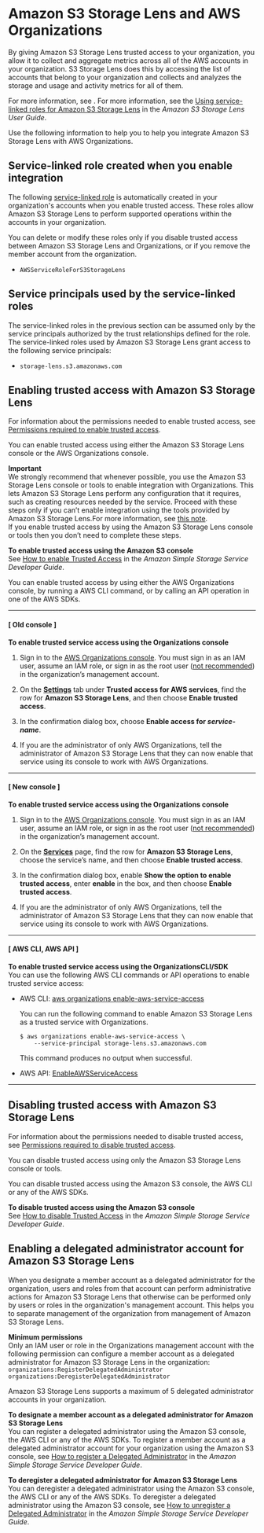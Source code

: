 # Amazon S3 Storage Lens and AWS Organizations<a name="services-that-can-integrate-s3lens"></a>

By giving Amazon S3 Storage Lens trusted access to your organization, you allow it to collect and aggregate metrics across all of the AWS accounts in your organization\. S3 Storage Lens does this by accessing the list of accounts that belong to your organization and collects and analyzes the storage and usage and activity metrics for all of them\. 

For more information, see \. For more information, see the [Using service\-linked roles for Amazon S3 Storage Lens](https://docs.aws.amazon.com/AmazonS3/latest/dev/using-service-linked-roles.html) in the *Amazon S3 Storage Lens User Guide*\. 

Use the following information to help you to help you integrate Amazon S3 Storage Lens with AWS Organizations\.



## Service\-linked role created when you enable integration<a name="integrate-enable-slr-s3lens"></a>

The following [service\-linked role](https://docs.aws.amazon.com/IAM/latest/UserGuide/using-service-linked-roles.html) is automatically created in your organization's accounts when you enable trusted access\. These roles allow Amazon S3 Storage Lens to perform supported operations within the accounts in your organization\.

You can delete or modify these roles only if you disable trusted access between Amazon S3 Storage Lens and Organizations, or if you remove the member account from the organization\.
+ `AWSServiceRoleForS3StorageLens` 

## Service principals used by the service\-linked roles<a name="integrate-enable-svcprin-s3lens"></a>

The service\-linked roles in the previous section can be assumed only by the service principals authorized by the trust relationships defined for the role\. The service\-linked roles used by Amazon S3 Storage Lens grant access to the following service principals:
+ `storage-lens.s3.amazonaws.com`

## Enabling trusted access with Amazon S3 Storage Lens<a name="integrate-enable-ta-s3lens"></a>

For information about the permissions needed to enable trusted access, see [Permissions required to enable trusted access](orgs_integrate_services.md#orgs_trusted_access_perms)\.

You can enable trusted access using either the Amazon S3 Storage Lens console or the AWS Organizations console\.

**Important**  
We strongly recommend that whenever possible, you use the Amazon S3 Storage Lens console or tools to enable integration with Organizations\. This lets Amazon S3 Storage Lens perform any configuration that it requires, such as creating resources needed by the service\. Proceed with these steps only if you can’t enable integration using the tools provided by Amazon S3 Storage Lens\.For more information, see [this note](orgs_integrate_services.md#important-note-about-integration)\.   
If you enable trusted access by using the Amazon S3 Storage Lens console or tools then you don’t need to complete these steps\.

**To enable trusted access using the Amazon S3 console**  
See [How to enable Trusted Access](https://docs.aws.amazon.com/AmazonS3/latest/user-guide/storage_lens_console_organizations_enabling_trusted_access.html ) in the *Amazon Simple Storage Service Developer Guide*\.

You can enable trusted access by using either the AWS Organizations console, by running a AWS CLI command, or by calling an API operation in one of the AWS SDKs\.

------
#### [ Old console ]

**To enable trusted service access using the Organizations console**

1. Sign in to the [AWS Organizations console](https://console.aws.amazon.com/organizations)\. You must sign in as an IAM user, assume an IAM role, or sign in as the root user \([not recommended](https://docs.aws.amazon.com/IAM/latest/UserGuide/best-practices.html#lock-away-credentials)\) in the organization’s management account\. 

1. On the **[Settings](https://console.aws.amazon.com/organizations/home#/organization/settings)** tab under **Trusted access for AWS services**, find the row for **Amazon S3 Storage Lens**, and then choose **Enable trusted access**\.

1. In the confirmation dialog box, choose **Enable access for *service\-name***\.

1. If you are the administrator of only AWS Organizations, tell the administrator of Amazon S3 Storage Lens that they can now enable that service using its console to work with AWS Organizations\.

------
#### [ New console ]

**To enable trusted service access using the Organizations console**

1. Sign in to the [AWS Organizations console](https://console.aws.amazon.com/organizations/v2)\. You must sign in as an IAM user, assume an IAM role, or sign in as the root user \([not recommended](https://docs.aws.amazon.com/IAM/latest/UserGuide/best-practices.html#lock-away-credentials)\) in the organization’s management account\. 

1. On the **[Services](https://console.aws.amazon.com/organizations/v2/home/services)** page, find the row for **Amazon S3 Storage Lens**, choose the service’s name, and then choose **Enable trusted access**\.

1. In the confirmation dialog box, enable **Show the option to enable trusted access**, enter **enable** in the box, and then choose **Enable trusted access**\.

1. If you are the administrator of only AWS Organizations, tell the administrator of Amazon S3 Storage Lens that they can now enable that service using its console to work with AWS Organizations\.

------
#### [ AWS CLI, AWS API ]

**To enable trusted service access using the OrganizationsCLI/SDK**  
You can use the following AWS CLI commands or API operations to enable trusted service access:
+ AWS CLI: [aws organizations enable\-aws\-service\-access](https://docs.aws.amazon.com/cli/latest/reference/organizations/enable-aws-service-access.html)

  You can run the following command to enable Amazon S3 Storage Lens as a trusted service with Organizations\.

  ```
  $ aws organizations enable-aws-service-access \ 
      --service-principal storage-lens.s3.amazonaws.com
  ```

  This command produces no output when successful\.
+ AWS API: [EnableAWSServiceAccess](https://docs.aws.amazon.com/organizations/latest/APIReference/API_EnableAWSServiceAccess.html)

------

## Disabling trusted access with Amazon S3 Storage Lens<a name="integrate-disable-ta-s3lens"></a>

For information about the permissions needed to disable trusted access, see [Permissions required to disable trusted access](orgs_integrate_services.md#orgs_trusted_access_disable_perms)\.

You can disable trusted access using only the Amazon S3 Storage Lens console or tools\.

You can disable trusted access using the Amazon S3 console, the AWS CLI or any of the AWS SDKs\. 

**To disable trusted access using the Amazon S3 console**  
See [How to disable Trusted Access](https://docs.aws.amazon.com/AmazonS3/latest/user-guide/storage_lens_console_organizations_disabling_trusted_access.html) in the *Amazon Simple Storage Service Developer Guide*\.

## Enabling a delegated administrator account for Amazon S3 Storage Lens<a name="integrate-disable-da-s3lens"></a>

When you designate a member account as a delegated administrator for the organization, users and roles from that account can perform administrative actions for Amazon S3 Storage Lens that otherwise can be performed only by users or roles in the organization's management account\. This helps you to separate management of the organization from management of Amazon S3 Storage Lens\.

**Minimum permissions**  
Only an IAM user or role in the Organizations management account with the following permission can configure a member account as a delegated administrator for Amazon S3 Storage Lens in the organization:  
`organizations:RegisterDelegatedAdministrator`  
`organizations:DeregisterDelegatedAdministrator`

Amazon S3 Storage Lens supports a maximum of 5 delegated administrator accounts in your organization\.

**To designate a member account as a delegated administrator for Amazon S3 Storage Lens**  
You can register a delegated administrator using the Amazon S3 console, the AWS CLI or any of the AWS SDKs\. To register a member account as a delegated administrator account for your organization using the Amazon S3 console, see [How to register a Delegated Administrator](https://docs.aws.amazon.com/AmazonS3/latest/user-guide/storage_lens_console_organizations_registering_delegated_admins.html) in the *Amazon Simple Storage Service Developer Guide*\.

**To deregister a delegated administrator for Amazon S3 Storage Lens**  
You can deregister a delegated administrator using the Amazon S3 console, the AWS CLI or any of the AWS SDKs\. To deregister a delegated administrator using the Amazon S3 console, see [How to unregister a Delegated Administrator](https://docs.aws.amazon.com/AmazonS3/latest/user-guide/storage_lens_console_organizations_deregistering_delegated_admins.html) in the *Amazon Simple Storage Service Developer Guide*\.